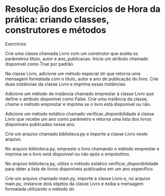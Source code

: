 # Resolução dos Exercícios de Hora da prática: criando classes, construtores e métodos

Exercícios

Crie uma classe chamada Livro com um construtor que aceita os parâmetros titulo, autor e ano_publicacao. Inicie um atributo chamado disponivel como True por padrão.

Na classe Livro, adicione um método especial str que retorna uma mensagem formatada com o título, autor e ano de publicação do livro. Crie duas instâncias da classe Livro e imprima essas instâncias.

Adicione um método de instância chamado emprestar à classe Livro que define o atributo disponivel como False. Crie uma instância da classe, chame o método emprestar e imprima se o livro está disponível ou não.

Adicione um método estático chamado verificar_disponibilidade à classe Livro que recebe um ano como parâmetro e retorna uma lista dos livros disponíveis publicados nesse ano.

Crie um arquivo chamado biblioteca.py e importe a classe Livro neste arquivo.

No arquivo biblioteca.py, empreste o livro chamando o método emprestar e imprima se o livro está disponível ou não após o empréstimo.

No arquivo biblioteca.py, utilize o método estático verificar_disponibilidade para obter a lista de livros disponíveis publicados em um ano específico.

Crie um arquivo chamado main.py, importe a classe Livro e, no arquivo main.py, instancie dois objetos da classe Livro e exiba a mensagem formatada utilizando o método str.
